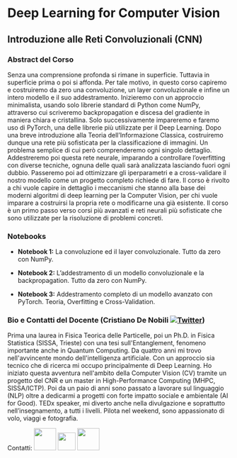 # Deep Learning for Computer Vision
## Introduzione alle Reti Convoluzionali (CNN)


### Abstract del Corso

Senza una comprensione profonda si rimane in superficie. Tuttavia in superficie prima o poi si affonda. Per tale motivo, in questo corso capiremo e costruiremo da zero una convoluzione, un layer convoluzionale e infine un intero modello e il suo addestramento. Inizieremo con un approccio minimalista, usando solo librerie standard di Python come NumPy, attraverso cui scriveremo backpropagation e discesa del gradiente in maniera chiara e cristallina. Solo successivamente impareremo e faremo uso di PyTorch, una delle librerie più utilizzate per il Deep Learning. Dopo una breve introduzione alla Teoria dell’Informazione Classica, costruiremo dunque una rete più sofisticata per la classificazione di immagini. Un problema semplice di cui però comprenderemo ogni singolo dettaglio.  Addestreremo poi questa rete neurale, imparando a controllare l’overfitting con diverse tecniche, ognuna delle quali sarà analizzata lasciando fuori ogni dubbio. Passeremo poi ad ottimizzare gli iperparametri e a cross-validare il nostro modello come un progetto completo richiede di fare. Il corso è rivolto a chi vuole capire in dettaglio i meccanismi che stanno alla base dei moderni algoritmi di deep learning per la Computer Vision, per chi vuole imparare a costruirsi la propria rete o modificarne una già esistente. Il corso è un primo passo verso corsi più avanzati e reti neurali più sofisticate che sono utilizzate per la risoluzione di problemi concreti. 


### Notebooks

* **Notebook 1:** La convoluzione ed il layer convoluzionale. Tutto da zero con NumPy.

* **Notebook 2:** L’addestramento di un modello convoluzionale e la backpropagation. Tutto da zero con NumPy.

* **Notebook 3:**  Addestramento completo di un modello avanzato con PyTorch. Teoria, Overfitting e Cross-Validation.

### Bio e Contatti del Docente (Cristiano De Nobili [![Twitter](https://img.shields.io/twitter/url/https/twitter.com/denocris.svg?style=social&label=Follow%20%40denocris)](https://twitter.com/denocris))

Prima una laurea in Fisica Teorica delle Particelle, poi un Ph.D. in Fisica Statistica (SISSA, Trieste) con una tesi sull'Entanglement, fenomeno importante anche in Quantum Computing. Da quattro anni mi trovo nell'avvincente mondo dell'intelligenza artificiale. Con un approccio sia tecnico che di ricerca mi occupo principalmente di Deep Learning. Ho iniziato questa avventura nell'ambito della Computer Vision (CV) tramite un progetto del CNR e un master in High-Performance Computing (MHPC, SISSA/ICTP). Poi da un paio di anni sono passato a lavorare sul linguaggio (NLP) oltre a dedicarmi a progetti con forte impatto sociale e ambientale (AI for Good). TEDx speaker, mi diverto anche nella divulgazione e soprattutto nell’insegnamento, a tutti i livelli. Pilota nel weekend, sono appassionato di volo, viaggi e fotografia.

<p align="center">
  
Contatti: [<img src="https://upload.wikimedia.org/wikipedia/it/archive/0/09/20140103174351%21Twitter_bird_logo.png" width="50">](https://twitter.com/denocris)   [<img src="https://m2socialweb.it/wp-content/uploads/2019/03/social-media-marketing_gestione-linkedin.png" width="40">](https://www.linkedin.com/in/cristiano-de-nobili/)   [<img src="https://i.pinimg.com/originals/72/a3/d9/72a3d9408d41335f39e9f014dc35cf44.jpg" width="50">](https://www.instagram.com/denocris/?hl=it)

</p>
